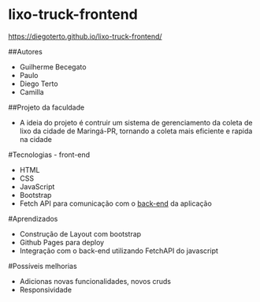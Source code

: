 # lixo-truck-frontend

https://diegoterto.github.io/lixo-truck-frontend/

##Autores
- Guilherme Becegato
- Paulo
- Diego Terto
- Camilla

##Projeto da faculdade
- A ideia do projeto é contruir um sistema de gerenciamento da coleta de lixo da cidade de Maringá-PR, tornando a coleta mais eficiente e rapida na cidade

#Tecnologias - front-end
- HTML
- CSS
- JavaScript
- Bootstrap
- Fetch API para comunicação com o [back-end]([/guides/content/editing-an-existing-page](https://github.com/DiegoTerto/lixotruck)) da aplicação

#Aprendizados
- Construção de Layout com bootstrap
- Github Pages para deploy
- Integração com o back-end utilizando FetchAPI do javascript

#Possíveis melhorias
- Adicionas novas funcionalidades, novos cruds
- Responsividade

